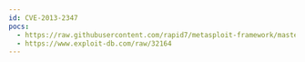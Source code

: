 ```yaml
---
id: CVE-2013-2347
pocs:
  - https://raw.githubusercontent.com/rapid7/metasploit-framework/master/modules/exploits/windows/misc/hp_dataprotector_exec_bar.rb
  - https://www.exploit-db.com/raw/32164
---
```

